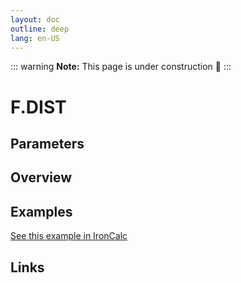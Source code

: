 ```yaml
---
layout: doc
outline: deep
lang: en-US
---
```


::: warning
**Note:** This page is under construction 🚧
:::

# F.DIST

## Parameters

## Overview

## Examples

[See this example in IronCalc](https://app.ironcalc.com/?filename=f.dist)

## Links